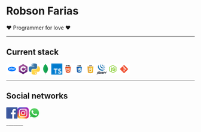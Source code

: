 # Robson Farias

❤️ Programmer for love ❤️

---

## Current stack

<div style="display:flex; justify-content:flex-start; align-items:center;">
<img height="30" src="https://raw.githubusercontent.com/robsonad18/robsonad18/master/assets/images/icons/php.png" title="PHP">
<img height="30" src="https://raw.githubusercontent.com/robsonad18/robsonad18/master/assets/images/icons/csharp.png" title="C#">
<img height="30" src="https://raw.githubusercontent.com/robsonad18/robsonad18/master/assets/images/icons/python.png" title="Python">
<img height="30" src="https://raw.githubusercontent.com/robsonad18/robsonad18/master/assets/images/icons/mongo.png" title="Mongo DB">
<img height="30" src="https://raw.githubusercontent.com/robsonad18/robsonad18/master/assets/images/icons/typescript.png" title="Typescript">

  <img height="30" src="https://raw.githubusercontent.com/robsonad18/robsonad18/master/assets/images/icons/html.png" title="HTML">
  <img height="30" src="https://raw.githubusercontent.com/robsonad18/robsonad18/master/assets/images/icons/css.png" title="CSS">
  <img height="30" src="https://raw.githubusercontent.com/robsonad18/robsonad18/master/assets/images/icons/js.png" title="JavaScript">
  <img height="30" src="https://raw.githubusercontent.com/robsonad18/robsonad18/master/assets/images/icons/jquery.png" title="Jquery">
   <img height="30" src="https://raw.githubusercontent.com/robsonad18/robsonad18/master/assets/images/icons/node.png" title="Node js">
  <img height="30" src="https://raw.githubusercontent.com/robsonad18/robsonad18/master/assets/images/icons/git.png" title="Git">
</div>

---

## Social networks

<div style="display:flex; justify-content:flex-start; align-items:center;">
  <a href="https://www.facebook.com/robson.lucas.50767/" target="_blank">
    <img height="30" src="https://raw.githubusercontent.com/robsonad18/robsonad18/master/assets/images/icons/facebook.png" title="Facebook">
  </a>
  <a href="https://www.instagram.com/robson_lucas.te/" target="_blank">
    <img height="30" src="https://raw.githubusercontent.com/robsonad18/robsonad18/master/assets/images/icons/instagram.png" title="Instagram">
  </a>
  <a href="https://api.whatsapp.com/send?phone=5518997194891&text=Olá, vim pelo GitHub" target="_blank">
    <img height="30" src="https://raw.githubusercontent.com/robsonad18/robsonad18/master/assets/images/icons/whatsapp.png" title="Whatsapp">
  </a>
  
</div>
_______
